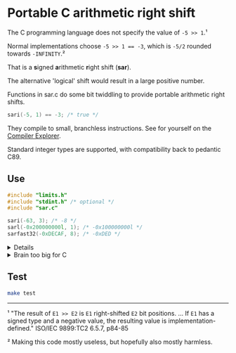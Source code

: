 # Portable C arithmetic right shift

The C programming language does not specify the value of  `-5 >> 1`.¹

Normal implementations choose `-5 >> 1 == -3`, which is `-5/2` rounded towards `-INFINITY`.²

That is a **s**igned **a**rithmetic **r**ight shift (**sar**).

The alternative 'logical' shift would result in a large positive number.

Functions in sar.c do some bit twiddling to provide portable arithmetic right shifts.
```C
sari(-5, 1) == -3; /* true */
```
They compile to small, branchless instructions. See for yourself on the [Compiler Explorer](https://godbolt.org/z/jqjEz7).

Standard integer types are supported, with compatibility back to pedantic C89.

## Use
```C
#include "limits.h"
#include "stdint.h" /* optional */
#include "sar.c"

sari(-63, 3); /* -8 */
sarl(-0x200000000l, 1); /* -0x100000000l */
sarfast32(-0xDECAF, 8); /* -0xDED */
```

<details>
<summary>Details</summary>

```C
/* standard integer types */
signed char sarc(signed char m, signed char n);
short int sars(short int m, short int n);
int sari(int m, int n);
long int sarl(long int m, long int n);

/* since C99 */
long long int sarll(long long int m, long long int n);

/* if stdint.h provides */
int8_t sar8(int8_t m, int8_t n);
int16_t sar16(int16_t m, int16_t n);
int32_t sar32(int32_t m, int32_t n);
int64_t sar64(int64_t m, int64_t n);
intptr_t sarptr(intptr_t m, intptr_t n);

/* if stdint.h */
intmax_t sarmax(intmax_t m, intmax_t n);
int_least8_t sarleast8(int_least8_t m, int_least8_t n);
int_least16_t sarleast16(int_least16_t m, int_least16_t n);
int_least32_t sarleast32(int_least32_t m, int_least32_t n);
int_least64_t sarleast64(int_least64_t m, int_least64_t n);
int_fast8_t sarfast8(int_fast8_t m, int_fast8_t n);
int_fast16_t sarfast16(int_fast16_t m, int_fast16_t n);
int_fast32_t sarfast32(int_fast32_t m, int_fast32_t n);
int_fast64_t sarfast64(int_fast64_t m, int_fast64_t n);

/* macro used to define these functions */
#define SARDEFINE(label, type, utype)
```
</details>

<details>
<summary>Brain too big for C</summary>

```C++
#include <climits>
#include <cstdint> /* optional, since C++11 */
```
</details>

## Test
```bash
make test
```

___
¹ "The result of `E1 >> E2` is `E1` right-shifted `E2` bit positions. ... If `E1` has a signed type and a negative value, the resulting value is implementation-defined." ISO/IEC 9899:TC2 6.5.7, p84-85

² Making this code mostly useless, but hopefully also mostly harmless.
